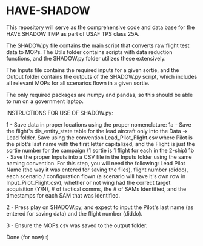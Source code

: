 # HAVE-SHADOW
This repository will serve as the comprehensive code and data base for the HAVE SHADOW TMP as part of USAF TPS class 25A.

The SHADOW.py file contains the main script that converts raw flight test data to MOPs. The Utils folder contains scripts with data reduction functions, and the SHADOW.py folder utilizes these extensively.

 The Inputs file contains the required inputs for a given sortie, and the Output folder contains the outputs of the SHADOW.py script, which includes all relevant MOPs for all scenarios flown in a given sortie.

The only required packages are numpy and pandas, so this should be able to run on a government laptop. 

INSTRUCTIONS FOR USE OF SHADOW.py:

1 - Save data in proper locations using the proper nomenclature:
	1a - Save the flight's dis_entity_state table for the lead aircraft only into the Data -> Lead folder. 	       Save using the convention 	Lead_Pilot_Flight.csv where Pilot is the pilot's last name with the 	       first letter capitalized, and the Flight is just the sortie number for the campaign (1 sortie is 1 	       flight for each in the 2-ship)
	1b - Save the proper Inputs into a CSV file in the Inputs folder using the same naming convention. 	       For this step, you will need the following: Lead Pilot Name (the way it was entered for saving 	       the files), flight number (diddo), each scenario / configuration flown (a scenario will have it's 	       own row in Input_Pilot_Flight.csv), whether or not wing had the correct target acquisition (Y/N), 	       # of tactical comms, the # of SAMs Identified, and the timestamps for each SAM that was 	            	       identified. 

2 - Press play on SHADOW.py, and expect to input the Pilot's last name (as entered for saving data) and the flight number (diddo).

3 - Ensure the MOPs.csv was saved to the output folder.

Done (for now) :) 


